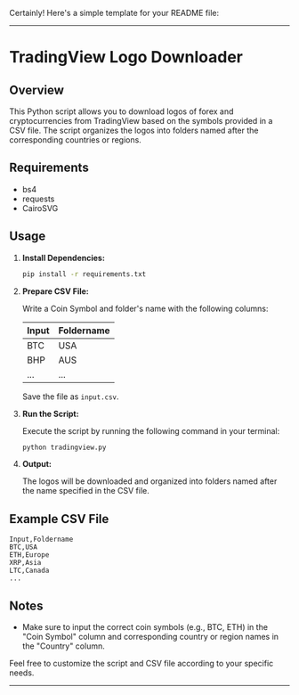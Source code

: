 Certainly! Here's a simple template for your README file:

---

# TradingView Logo Downloader

## Overview

This Python script allows you to download logos of forex and cryptocurrencies from TradingView based on the symbols provided in a CSV file. The script organizes the logos into folders named after the corresponding countries or regions.

## Requirements

- bs4
- requests
- CairoSVG

## Usage

1. **Install Dependencies:**
   ```bash
   pip install -r requirements.txt
   ```

2. **Prepare CSV File:**

   Write a Coin Symbol and folder's name with the following columns:

   | Input    | Foldername |
   |-------------|---------|
   | BTC         | USA     |
   | BHP         | AUS     |
   | ...         | ...     |

   Save the file as `input.csv`.

3. **Run the Script:**

   Execute the script by running the following command in your terminal:

   ```bash
   python tradingview.py
   ```


4. **Output:**

   The logos will be downloaded and organized into folders named after the name specified in the CSV file.

## Example CSV File

```csv
Input,Foldername
BTC,USA
ETH,Europe
XRP,Asia
LTC,Canada
...
```

## Notes

- Make sure to input the correct coin symbols (e.g., BTC, ETH) in the "Coin Symbol" column and corresponding country or region names in the "Country" column.

Feel free to customize the script and CSV file according to your specific needs.

---
